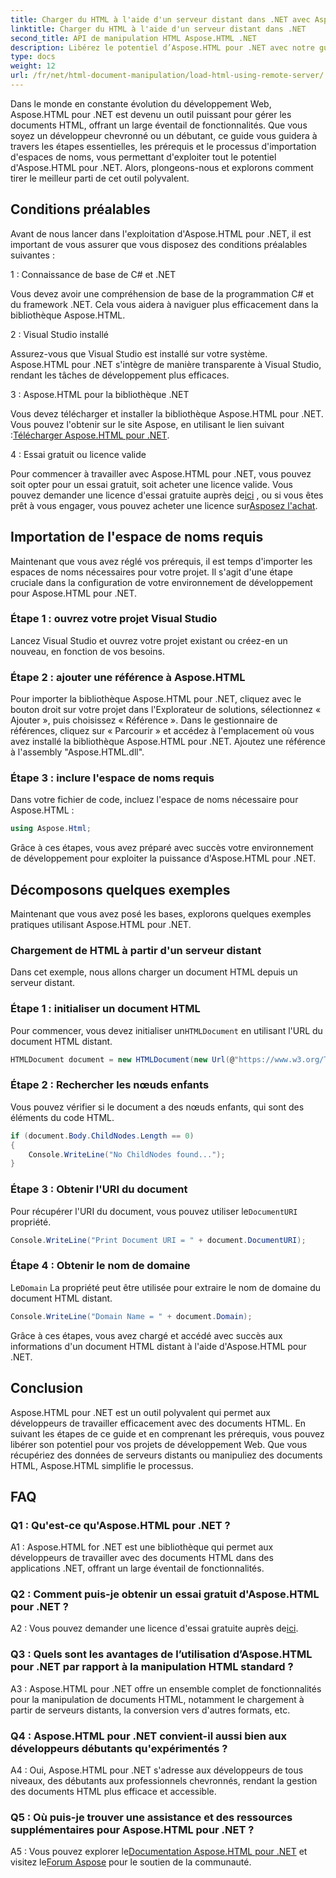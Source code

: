 ```yaml
---
title: Charger du HTML à l'aide d'un serveur distant dans .NET avec Aspose.HTML
linktitle: Charger du HTML à l'aide d'un serveur distant dans .NET
second_title: API de manipulation HTML Aspose.HTML .NET
description: Libérez le potentiel d’Aspose.HTML pour .NET avec notre guide complet. Découvrez comment importer des espaces de noms, accéder à des documents HTML distants, et bien plus encore.
type: docs
weight: 12
url: /fr/net/html-document-manipulation/load-html-using-remote-server/
---
```


Dans le monde en constante évolution du développement Web, Aspose.HTML pour .NET est devenu un outil puissant pour gérer les documents HTML, offrant un large éventail de fonctionnalités. Que vous soyez un développeur chevronné ou un débutant, ce guide vous guidera à travers les étapes essentielles, les prérequis et le processus d'importation d'espaces de noms, vous permettant d'exploiter tout le potentiel d'Aspose.HTML pour .NET. Alors, plongeons-nous et explorons comment tirer le meilleur parti de cet outil polyvalent.

## Conditions préalables

Avant de nous lancer dans l'exploitation d'Aspose.HTML pour .NET, il est important de vous assurer que vous disposez des conditions préalables suivantes :

1 : Connaissance de base de C# et .NET

Vous devez avoir une compréhension de base de la programmation C# et du framework .NET. Cela vous aidera à naviguer plus efficacement dans la bibliothèque Aspose.HTML.

2 : Visual Studio installé

Assurez-vous que Visual Studio est installé sur votre système. Aspose.HTML pour .NET s'intègre de manière transparente à Visual Studio, rendant les tâches de développement plus efficaces.

3 : Aspose.HTML pour la bibliothèque .NET

 Vous devez télécharger et installer la bibliothèque Aspose.HTML pour .NET. Vous pouvez l'obtenir sur le site Aspose, en utilisant le lien suivant :[Télécharger Aspose.HTML pour .NET](https://releases.aspose.com/html/net/).

4 : Essai gratuit ou licence valide

 Pour commencer à travailler avec Aspose.HTML pour .NET, vous pouvez soit opter pour un essai gratuit, soit acheter une licence valide. Vous pouvez demander une licence d'essai gratuite auprès de[ici](https://releases.aspose.com/) , ou si vous êtes prêt à vous engager, vous pouvez acheter une licence sur[Asposez l'achat](https://purchase.aspose.com/buy).

## Importation de l'espace de noms requis

Maintenant que vous avez réglé vos prérequis, il est temps d'importer les espaces de noms nécessaires pour votre projet. Il s'agit d'une étape cruciale dans la configuration de votre environnement de développement pour Aspose.HTML pour .NET.

### Étape 1 : ouvrez votre projet Visual Studio

Lancez Visual Studio et ouvrez votre projet existant ou créez-en un nouveau, en fonction de vos besoins.

### Étape 2 : ajouter une référence à Aspose.HTML

Pour importer la bibliothèque Aspose.HTML pour .NET, cliquez avec le bouton droit sur votre projet dans l'Explorateur de solutions, sélectionnez « Ajouter », puis choisissez « Référence ». Dans le gestionnaire de références, cliquez sur « Parcourir » et accédez à l'emplacement où vous avez installé la bibliothèque Aspose.HTML pour .NET. Ajoutez une référence à l'assembly "Aspose.HTML.dll".

### Étape 3 : inclure l'espace de noms requis

Dans votre fichier de code, incluez l'espace de noms nécessaire pour Aspose.HTML :

```csharp
using Aspose.Html;
```

Grâce à ces étapes, vous avez préparé avec succès votre environnement de développement pour exploiter la puissance d'Aspose.HTML pour .NET.

## Décomposons quelques exemples

Maintenant que vous avez posé les bases, explorons quelques exemples pratiques utilisant Aspose.HTML pour .NET.

### Chargement de HTML à partir d'un serveur distant

Dans cet exemple, nous allons charger un document HTML depuis un serveur distant.

### Étape 1 : initialiser un document HTML

 Pour commencer, vous devez initialiser un`HTMLDocument` en utilisant l'URL du document HTML distant.

```csharp
HTMLDocument document = new HTMLDocument(new Url(@"https://www.w3.org/TR/html5/"));
```

### Étape 2 : Rechercher les nœuds enfants

Vous pouvez vérifier si le document a des nœuds enfants, qui sont des éléments du code HTML.

```csharp
if (document.Body.ChildNodes.Length == 0)
{
    Console.WriteLine("No ChildNodes found...");
}
```

### Étape 3 : Obtenir l'URI du document

 Pour récupérer l'URI du document, vous pouvez utiliser le`DocumentURI` propriété.

```csharp
Console.WriteLine("Print Document URI = " + document.DocumentURI);
```

### Étape 4 : Obtenir le nom de domaine

 Le`Domain` La propriété peut être utilisée pour extraire le nom de domaine du document HTML distant.

```csharp
Console.WriteLine("Domain Name = " + document.Domain);
```

Grâce à ces étapes, vous avez chargé et accédé avec succès aux informations d'un document HTML distant à l'aide d'Aspose.HTML pour .NET.

## Conclusion

Aspose.HTML pour .NET est un outil polyvalent qui permet aux développeurs de travailler efficacement avec des documents HTML. En suivant les étapes de ce guide et en comprenant les prérequis, vous pouvez libérer son potentiel pour vos projets de développement Web. Que vous récupériez des données de serveurs distants ou manipuliez des documents HTML, Aspose.HTML simplifie le processus.

## FAQ

### Q1 : Qu'est-ce qu'Aspose.HTML pour .NET ?

A1 : Aspose.HTML for .NET est une bibliothèque qui permet aux développeurs de travailler avec des documents HTML dans des applications .NET, offrant un large éventail de fonctionnalités.

### Q2 : Comment puis-je obtenir un essai gratuit d'Aspose.HTML pour .NET ?

 A2 : Vous pouvez demander une licence d'essai gratuite auprès de[ici](https://releases.aspose.com/).

### Q3 : Quels sont les avantages de l’utilisation d’Aspose.HTML pour .NET par rapport à la manipulation HTML standard ?

A3 : Aspose.HTML pour .NET offre un ensemble complet de fonctionnalités pour la manipulation de documents HTML, notamment le chargement à partir de serveurs distants, la conversion vers d'autres formats, etc.

### Q4 : Aspose.HTML pour .NET convient-il aussi bien aux développeurs débutants qu'expérimentés ?

A4 : Oui, Aspose.HTML pour .NET s'adresse aux développeurs de tous niveaux, des débutants aux professionnels chevronnés, rendant la gestion des documents HTML plus efficace et accessible.

### Q5 : Où puis-je trouver une assistance et des ressources supplémentaires pour Aspose.HTML pour .NET ?

 A5 : Vous pouvez explorer le[Documentation Aspose.HTML pour .NET](https://reference.aspose.com/html/net/) et visitez le[Forum Aspose](https://forum.aspose.com/) pour le soutien de la communauté.